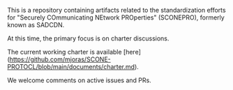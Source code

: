 This is a repository containing artifacts related to the standardization efforts for "Securely COmmunicating NEtwork PROperties" (SCONEPRO), formerly known as SADCDN.

At this time, the primary focus is on charter discussions. 

The current working charter is available [here] (https://github.com/mjoras/SCONE-PROTOCL/blob/main/documents/charter.md).

We welcome comments on active issues and PRs. 
